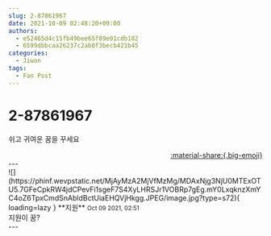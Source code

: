 ```yaml
---
slug: 2-87861967
date: 2021-10-09 02:48:20+09:00
authors:
  - e52465d4c15fb49bee65f89e01cdb182
  - 6599dbbcaa26237c2ab0f3becb421b45
categories:
  - Jiwon
tags:
  - Fan Post
---
```


# 2-87861967

<div class="post-container" markdown="1">
<div class="content-container md-sidebar__scrollwrap" markdown="1">

쉬고 귀여운 꿈을 꾸세요

</div>
</div>

<div style="text-align: right;" markdown="1">
<a href="https://weverse.io/fromis9/fanpost/2-87861967" style="text-align: right;">:material-share:{.big-emoji}</a>
</div>
---

<div class="comments-container md-sidebar__scrollwrap" markdown="1">
<div class="comment" markdown="1">
<div class='id-container' markdown="1">
![](https://phinf.wevpstatic.net/MjAyMzA2MjVfMzMg/MDAxNjg3NjU0MTExOTU5.7GFeCpkRW4jdCPevFi1sgeF7S4XyLHRSJr1VOBRp7gEg.mY0LxqknzXmYC4oZ6TpxCmdSnAbldBctUiaEHQVjHkgg.JPEG/image.jpg?type=s72){ loading=lazy }
**<span class="artist">지원</span>** <small>Oct 09 2021, 02:51</small><br>
</div>
<div class='comment-body' markdown="1">
지원이 꿈?
</div>
</div>
</div>
---
